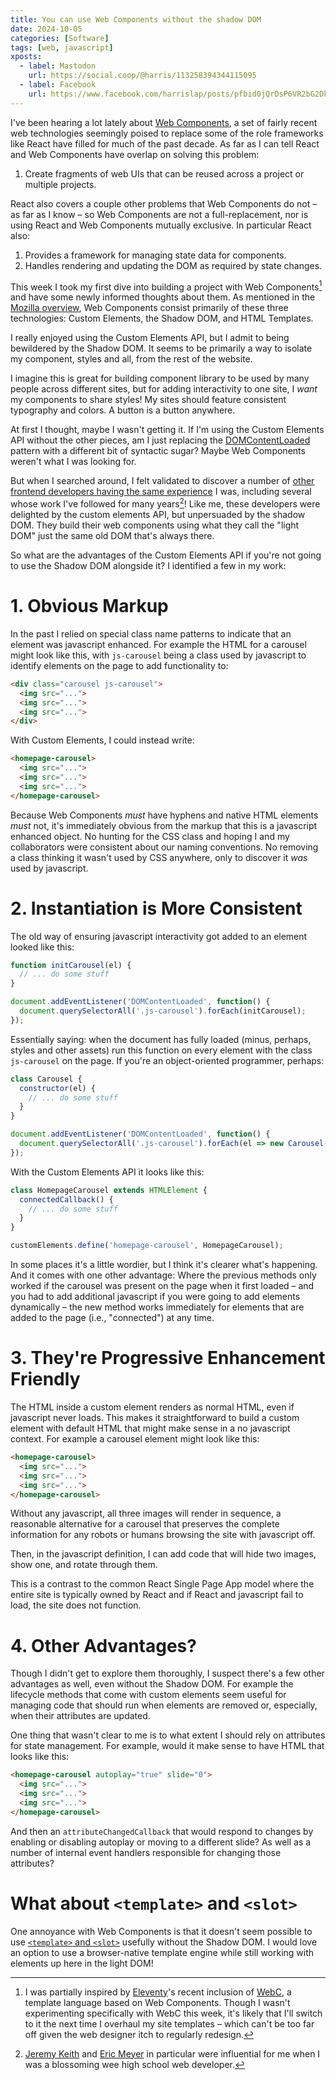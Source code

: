 ```yaml
---
title: You can use Web Components without the shadow DOM
date: 2024-10-05
categories: [Software]
tags: [web, javascript]
xposts:
  - label: Mastodon
    url: https://social.coop/@harris/113258394344115095
  - label: Facebook
    url: https://www.facebook.com/harrislap/posts/pfbid0jQrDsP6VR2bG2DkRiBmhoUChLTaA8dHCAQCG9nR81cSikoMeEAgMfSBs8Sp6LP6rl
---
```


I've been hearing a lot lately about [Web Components][], a set of fairly recent web technologies seemingly poised to replace some of the role frameworks like React have filled for much of the past decade. As far as I can tell React and Web Components have overlap on solving this problem:

[Web Components]: https://developer.mozilla.org/en-US/docs/Web/API/Web_components

1. Create fragments of web UIs that can be reused across a project or multiple projects.

React also covers a couple other problems that Web Components do not – as far as I know – so Web Components are not a full-replacement, nor is using React and Web Components mutually exclusive. In particular React also:

1. Provides a framework for managing state data for components.
2. Handles rendering and updating the DOM as required by state changes.

This week I took my first dive into building a project with Web Components[^1] and have some newly informed thoughts about them. As mentioned in the [Mozilla overview][Web Components], Web Components consist primarily of these three technologies: Custom Elements, the Shadow DOM, and HTML Templates.

[^1]: I was partially inspired by [Eleventy][]'s recent inclusion of [WebC][], a template language based on Web Components. Though I wasn't experimenting specifically with WebC this week, it's likely that I'll switch to it the next time I overhaul my site templates – which can't be too far off given the web designer itch to regularly redesign.

[Eleventy]: https://www.11ty.dev/
[WebC]: https://www.11ty.dev/docs/languages/webc/

I really enjoyed using the Custom Elements API, but I admit to being bewildered by the Shadow DOM. It seems to be primarily a way to isolate my component, styles and all, from the rest of the website.

I imagine this is great for building component library to be used by many people across different sites, but for adding interactivity to one site, I *want* my components to share styles! My sites should feature consistent typography and colors. A button is a button anywhere.

At first I thought, maybe I wasn't getting it. If I'm using the Custom Elements API without the other pieces, am I just replacing the [DOMContentLoaded][] pattern with a different bit of syntactic sugar? Maybe Web Components weren't what I was looking for.

[DOMContentLoaded]: https://developer.mozilla.org/en-US/docs/Web/API/Document/DOMContentLoaded_event

But when I searched around, I felt validated to discover a number of [other frontend developers having the same experience][fem-article] I was, including several whose work I've followed for many years[^2]! Like me, these developers were delighted by the custom elements API, but unpersuaded by the shadow DOM. They build their web components using what they call the "light DOM" just the same old DOM that's always there.

[fem-article]: https://frontendmasters.com/blog/light-dom-only/

[^2]: [Jeremy Keith][] and [Eric Meyer][] in particular were influential for me when I was a blossoming wee high school web developer.

[Jeremy Keith]: https://adactio.com/journal/20618
[Eric Meyer]: https://meyerweb.com/eric/thoughts/2023/11/01/blinded-by-the-light-dom/

So what are the advantages of the Custom Elements API if you're not going to use the Shadow DOM alongside it? I identified a few in my work:

# 1. Obvious Markup

In the past I relied on special class name patterns to indicate that an element was javascript enhanced. For example the HTML for a carousel might look like this, with `js-carousel` being a class used by javascript to identify elements on the page to add functionality to:

```html
<div class="carousel js-carousel">
  <img src="...">
  <img src="...">
  <img src="...">
</div>
```

With Custom Elements, I could instead write:

```html
<homepage-carousel>
  <img src="...">
  <img src="...">
  <img src="...">
</homepage-carousel>
```

Because Web Components _must_ have hyphens and native HTML elements _must_ not, it's immediately obvious from the markup that this is a javascript enhanced object. No hunting for the CSS class and hoping I and my collaborators were consistent about our naming conventions. No removing a class thinking it wasn't used by CSS anywhere, only to discover it _was_ used by javascript.

# 2. Instantiation is More Consistent

The old way of ensuring javascript interactivity got added to an element looked like this:

```js
function initCarousel(el) {
  // ... do some stuff
}

document.addEventListener('DOMContentLoaded', function() {
  document.querySelectorAll('.js-carousel').forEach(initCarousel);
});
```

Essentially saying: when the document has fully loaded (minus, perhaps, styles and other assets) run this function on every element with the class `js-carousel` on the page. If you're an object-oriented programmer, perhaps:

```js
class Carousel {
  constructor(el) {
    // ... do some stuff
  }
}

document.addEventListener('DOMContentLoaded', function() {
  document.querySelectorAll('.js-carousel').forEach(el => new Carousel(el));
});
```

With the Custom Elements API it looks like this:

```js
class HomepageCarousel extends HTMLElement {
  connectedCallback() {
    // ... do some stuff
  }
}

customElements.define('homepage-carousel', HomepageCarousel);
```

In some places it's a little wordier, but I think it's clearer what's happening. And it comes with one other advantage: Where the previous methods only worked if the carousel was present on the page when it first loaded – and you had to add additional javascript if you were going to add elements dynamically – the new method works immediately for elements that are added to the page (i.e., "connected") at any time.

# 3. They're Progressive Enhancement Friendly

The HTML inside a custom element renders as normal HTML, even if javascript never loads. This makes it straightforward to build a custom element with default HTML that might make sense in a no javascript context. For example a carousel element might look like this:

```html
<homepage-carousel>
  <img src="...">
  <img src="...">
  <img src="...">
</homepage-carousel>
```

Without any javascript, all three images will render in sequence, a reasonable alternative for a carousel that preserves the complete information for any robots or humans browsing the site with javascript off.

Then, in the javascript definition, I can add code that will hide two images, show one, and rotate through them.

This is a contrast to the common React Single Page App model where the entire site is typically owned by React and if React and javascript fail to load, the site does not function.

# 4. Other Advantages?

Though I didn't get to explore them thoroughly, I suspect there's a few other advantages as well, even without the Shadow DOM. For example the lifecycle methods that come with custom elements seem useful for managing code that should run when elements are removed or, especially, when their attributes are updated.

One thing that wasn't clear to me is to what extent I should rely on attributes for state management. For example, would it make sense to have HTML that looks like this:

```html
<homepage-carousel autoplay="true" slide="0">
  <img src="...">
  <img src="...">
  <img src="...">
</homepage-carousel>
```

And then an `attributeChangedCallback` that would respond to changes by enabling or disabling autoplay or moving to a different slide? As well as a number of internal event handlers responsible for changing those attributes?

# What about `<template>` and `<slot>`

One annoyance with Web Components is that it doesn't seem possible to use [`<template>` and `<slot>`](https://developer.mozilla.org/en-US/docs/Web/API/Web_components/Using_templates_and_slots) usefully without the Shadow DOM. I would love an option to use a browser-native template engine while still working with elements up here in the light DOM!
